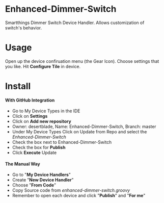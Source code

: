 # Enhanced-Dimmer-Switch
Smartthings Dimmer Switch Device Handler. Allows customization of switch's behavior.

# Usage
Open up the device confiruation menu (the Gear Icon).  Choose settings that you like.  Hit **Configure Tile** in device.

# Install

#### With GitHub Integration

 * Go to My Device Types in the IDE
 * Click on **Settings**
 * Click on **Add new repository**
 * Owner: desertblade, Name: Enhanced-Dimmer-Switch, Branch: master
 * Under My Device Types Click on Update from Repo and select the *Enhanced-Dimmer-Switch*
 * Check the box next to Enhanced-Dimmer-Switch
 * Check the box for **Publish**
 * Click **Execute** Update
    
    
#### The Manual Way
 * Go to "**My Device Handlers**"
 * Create "**New Device Handler**"
 * Choose "**From Code**"
 * Copy Source code from *enhanced-dimmer-switch.groovy*
 * Remember to open each device and click "**Publish**" and "**For me**"

